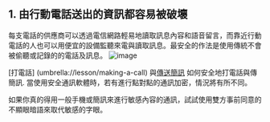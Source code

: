 [Title]: # (送出的資訊)
[Difficulty]: # (初學者)
[Order]: # (1)

## 1. 由行動電話送出的資訊都容易被破壞

每支電話的供應商可以透過電信網路輕易地讀取訊息內容和語音留言，而靠近行動電話的人也可以用便宜的設備監聽來電與讀取訊息。最安全的作法是使用傳統不會被偷聽或記錄的的電話及訊息。
![image](mobile2.png)

[打電話] (umbrella://lesson/making-a-call) 與[傳送簡訊](umbrella://lesson/sending-a-message) 如何安全地打電話與傳簡訊. 當使用安全通訊軟體時，若有進行點對點的通訊加密，情況將有所不同。

如果你真的得用一般手機或簡訊來進行敏感內容的通訊，試試使用雙方事前同意的不顯眼暗語來取代敏感的字眼。